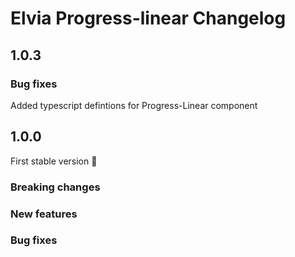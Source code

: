 # Elvia Progress-linear Changelog

## 1.0.3

### Bug fixes

Added typescript defintions for Progress-Linear component

## 1.0.0

First stable version :tada:

### Breaking changes

### New features

### Bug fixes
